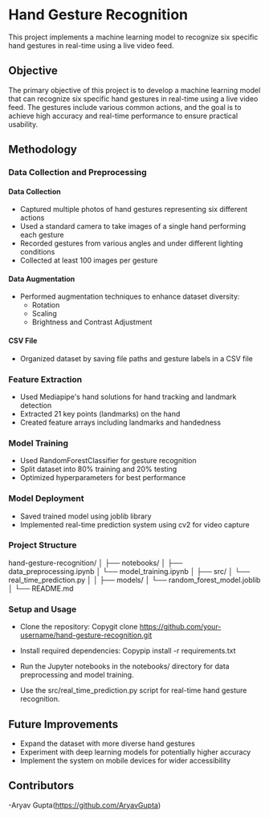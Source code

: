 # Hand Gesture Recognition

This project implements a machine learning model to recognize six specific hand gestures in real-time using a live video feed.

## Objective
The primary objective of this project is to develop a machine learning model that can recognize six specific hand gestures in real-time using a live video feed. The gestures include various common actions, and the goal is to achieve high accuracy and real-time performance to ensure practical usability.

## Methodology

### Data Collection and Preprocessing
#### Data Collection
- Captured multiple photos of hand gestures representing six different actions
- Used a standard camera to take images of a single hand performing each gesture
- Recorded gestures from various angles and under different lighting conditions
- Collected at least 100 images per gesture

#### Data Augmentation
- Performed augmentation techniques to enhance dataset diversity:
  - Rotation
  - Scaling
  - Brightness and Contrast Adjustment

#### CSV File
- Organized dataset by saving file paths and gesture labels in a CSV file

### Feature Extraction
- Used Mediapipe's hand solutions for hand tracking and landmark detection
- Extracted 21 key points (landmarks) on the hand
- Created feature arrays including landmarks and handedness

### Model Training
- Used RandomForestClassifier for gesture recognition
- Split dataset into 80% training and 20% testing
- Optimized hyperparameters for best performance

### Model Deployment
- Saved trained model using joblib library
- Implemented real-time prediction system using cv2 for video capture

### Project Structure
hand-gesture-recognition/
│
├── notebooks/
│   ├── data_preprocessing.ipynb
│   └── model_training.ipynb
│
├── src/
│   └── real_time_prediction.py
│
│
├── models/
│   └── random_forest_model.joblib
│
└── README.md

### Setup and Usage

- Clone the repository:
  Copygit clone https://github.com/your-username/hand-gesture-recognition.git

- Install required dependencies:
  Copypip install -r requirements.txt

- Run the Jupyter notebooks in the notebooks/ directory for data preprocessing and model training.
- Use the src/real_time_prediction.py script for real-time hand gesture recognition.

## Future Improvements
- Expand the dataset with more diverse hand gestures
- Experiment with deep learning models for potentially higher accuracy
- Implement the system on mobile devices for wider accessibility

## Contributors
-Aryav Gupta(https://github.com/AryavGupta)

